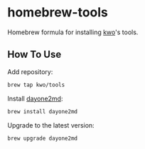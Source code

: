 # homebrew-tools

Homebrew formula for installing [kwo](https://github.com/kwo)'s tools.

## How To Use

Add repository:

```sh
brew tap kwo/tools
```

Install [dayone2md](https://github.com/kwo/dayone2md):

```sh
brew install dayone2md
```

Upgrade to the latest version:

```sh
brew upgrade dayone2md
```

